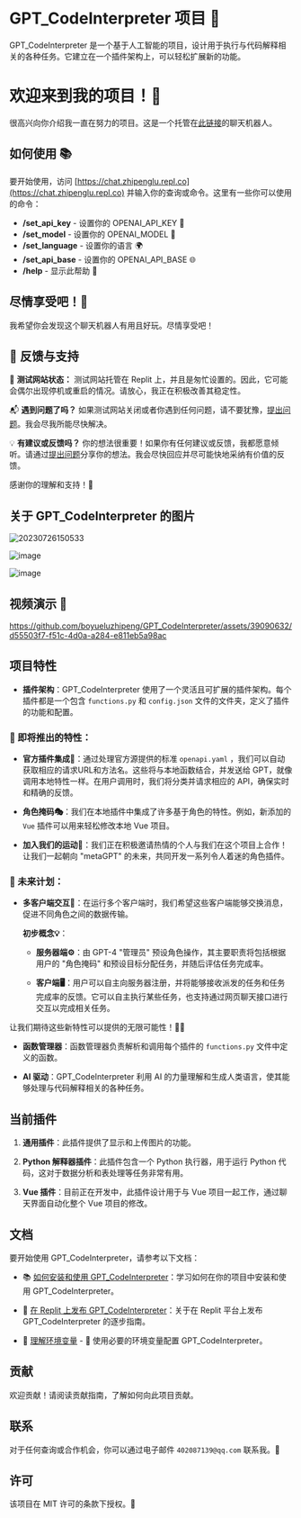 # GPT_CodeInterpreter 项目 🤖

GPT_CodeInterpreter 是一个基于人工智能的项目，设计用于执行与代码解释相关的各种任务。它建立在一个插件架构上，可以轻松扩展新的功能。

# 欢迎来到我的项目！👋
很高兴向你介绍我一直在努力的项目。这是一个托管在[此链接](https://chat.zhipenglu.repl.co)的聊天机器人。

## 如何使用 📚
要开始使用，访问 [https://chat.zhipenglu.repl.co](https://chat.zhipenglu.repl.co) 并输入你的查询或命令。这里有一些你可以使用的命令：
- **/set_api_key** - 设置你的 OPENAI_API_KEY 🔑
- **/set_model** - 设置你的 OPENAI_MODEL 🤖
- **/set_language** - 设置你的语言 🌍
- **/set_api_base** - 设置你的 OPENAI_API_BASE 🌐
- **/help** - 显示此帮助 📘

## 尽情享受吧！🎉
我希望你会发现这个聊天机器人有用且好玩。尽情享受吧！

## 📣 反馈与支持

🔧 **测试网站状态：** 测试网站托管在 Replit 上，并且是匆忙设置的。因此，它可能会偶尔出现停机或重启的情况。请放心，我正在积极改善其稳定性。

📬 **遇到问题了吗？** 如果测试网站关闭或者你遇到任何问题，请不要犹豫，[提出问题](https://github.com/boyueluzhipeng/GPT_CodeInterpreter/issues)。我会尽我所能尽快解决。

💡 **有建议或反馈吗？** 你的想法很重要！如果你有任何建议或反馈，我都愿意倾听。请通过[提出问题](https://github.com/boyueluzhipeng/GPT_CodeInterpreter/issues)分享你的想法。我会尽快回应并尽可能快地采纳有价值的反馈。

感谢你的理解和支持！🙏

## 关于 GPT_CodeInterpreter 的图片

![20230726150533](https://github.com/boyueluzhipeng/GPT_CodeInterpreter/assets/39090632/dabdf91f-0fc7-4794-bcdf-033f3e2dbafa)

![image](https://github.com/boyueluzhipeng/GPT_CodeInterpreter/assets/39090632/c5fac81b-7bbf-4bb8-83fe-4a0423eb3f86)

![image](https://github.com/boyueluzhipeng/GPT_CodeInterpreter/assets/39090632/ce360bb1-1347-4a96-a345-d15ddef618c2)

## 视频演示 🎥

https://github.com/boyueluzhipeng/GPT_CodeInterpreter/assets/39090632/d55503f7-f51c-4d0a-a284-e811eb5a98ac

## 项目特性

- **插件架构**：GPT_CodeInterpreter 使用了一个灵活且可扩展的插件架构。每个插件都是一个包含 `functions.py` 和 `config.json` 文件的文件夹，定义了插件的功能和配置。

### 🌟 即将推出的特性：

- **官方插件集成🔌**：通过处理官方源提供的标准 `openapi.yaml` ，我们可以自动获取相应的请求URL和方法名。这些将与本地函数结合，并发送给 GPT，就像调用本地特性一样。在用户调用时，我们将分类并请求相应的 API，确保实时和精确的反馈。

- **角色掩码🎭**：我们在本地插件中集成了许多基于角色的特性。例如，新添加的 `Vue` 插件可以用来轻松修改本地 Vue 项目。

- **加入我们的运动🤝**：我们正在积极邀请热情的个人与我们在这个项目上合作！让我们一起朝向 "metaGPT" 的未来，共同开发一系列令人着迷的角色插件。

### 🌈 未来计划：

- **多客户端交互🔗**：在运行多个客户端时，我们希望这些客户端能够交换消息，促进不同角色之间的数据传输。

  **初步概念💡**：

  - **服务器端⚙️**：由 GPT-4 "管理员" 预设角色操作，其主要职责将包括根据用户的 "角色掩码" 和预设目标分配任务，并随后评估任务完成率。

  - **客户端🖥️**：用户可以自主向服务器注册，并将能够接收派发的任务和任务完成率的反馈。它可以自主执行某些任务，也支持通过网页聊天接口进行交互以完成相关任务。

让我们期待这些新特性可以提供的无限可能性！🚀🎉

- **函数管理器**：函数管理器负责解析和调用每个插件的 `functions.py` 文件中定义的函数。

- **AI 驱动**：GPT_CodeInterpreter 利用 AI 的力量理解和生成人类语言，使其能够处理与代码解释相关的各种任务。

## 当前插件

1. **通用插件**：此插件提供了显示和上传图片的功能。

2. **Python 解释器插件**：此插件包含一个 Python 执行器，用于运行 Python 代码，这对于数据分析和表处理等任务非常有用。

3. **Vue 插件**：目前正在开发中，此插件设计用于与 Vue 项目一起工作，通过聊天界面自动化整个 Vue 项目的修改。

## 文档

要开始使用 GPT_CodeInterpreter，请参考以下文档：

- 📚 [如何安装和使用 GPT_CodeInterpreter](docs/install_CN.md)：学习如何在你的项目中安装和使用 GPT_CodeInterpreter。

- 🚀 [在 Replit 上发布 GPT_CodeInterpreter](docs/replit_CN.md)：关于在 Replit 平台上发布 GPT_CodeInterpreter 的逐步指南。

- 📝 [理解环境变量](docs/env_CN.md) - 🔑 使用必要的环境变量配置 GPT_CodeInterpreter。

## 贡献

欢迎贡献！请阅读贡献指南，了解如何向此项目贡献。

## 联系

对于任何查询或合作机会，你可以通过电子邮件 `402087139@qq.com` 联系我。📧

## 许可

该项目在 MIT 许可的条款下授权。📜

